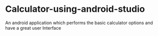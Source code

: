 # Calculator-using-android-studio
An android application which performs the basic calculator options and have a great user Interface 
